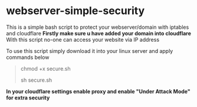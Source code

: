 # webserver-simple-security
This is a simple bash script to protect your webserver/domain with iptables and cloudflare
**Firstly make sure u have added your domain into cloudflare**
With this script no-one can access your website via IP address

To use this script simply download it into your linux server and apply commands below

>  chmod +x secure.sh
>
> sh secure.sh

**In your cloudflare settings enable proxy and enable "Under Attack Mode" for extra security**
